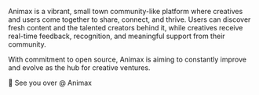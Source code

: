 Animax is a vibrant, small town community-like platform where creatives and users come together to share, connect, and thrive. Users can discover fresh content and the talented creators behind it, while creatives receive real-time feedback, recognition, and meaningful support from their community.

With commitment to open source, Animax is aiming to constantly improve and evolve as the hub for creative ventures.

👋 See you over @ Animax
